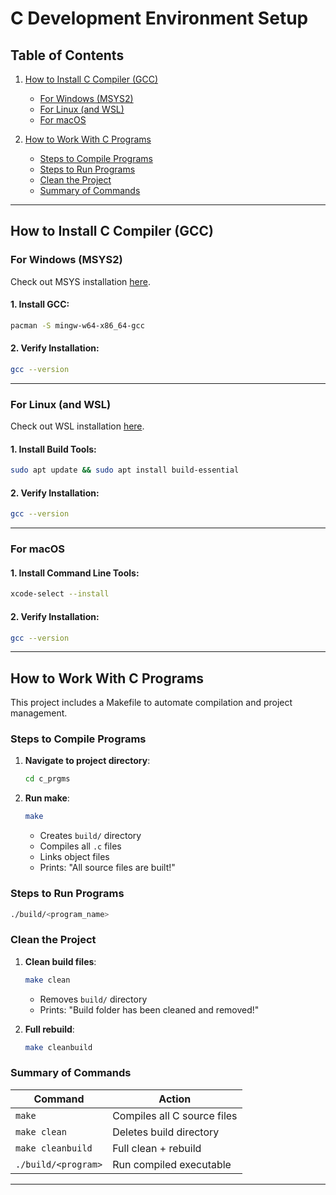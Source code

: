 # C Development Environment Setup

## Table of Contents

1. [How to Install C Compiler (GCC)](#how-to-install-c-compiler-gcc)

   * [For Windows (MSYS2)](#for-windows-msys2)
   * [For Linux (and WSL)](#for-linux-and-wsl)
   * [For macOS](#for-macos)

2. [How to Work With C Programs](#how-to-work-with-c-programs)

   * [Steps to Compile Programs](#steps-to-compile-programs)
   * [Steps to Run Programs](#steps-to-run-programs)
   * [Clean the Project](#clean-the-project)
   * [Summary of Commands](#summary-of-commands)

---

## How to Install C Compiler (GCC)

### For Windows (MSYS2)

Check out MSYS installation [here](INSTALL_MSYS.md).

#### 1. Install GCC:
```bash
pacman -S mingw-w64-x86_64-gcc
```

#### 2. Verify Installation:
```bash
gcc --version
```

---

### For Linux (and WSL)

Check out WSL installation [here](INSTALL_WSL.md).

#### 1. Install Build Tools:
```bash
sudo apt update && sudo apt install build-essential
```

#### 2. Verify Installation:
```bash
gcc --version
```

---

### For macOS

#### 1. Install Command Line Tools:
```bash
xcode-select --install
```

#### 2. Verify Installation:
```bash
gcc --version
```

---

## How to Work With C Programs

This project includes a Makefile to automate compilation and project management.

### Steps to Compile Programs

1. **Navigate to project directory**:
   ```bash
   cd c_prgms
   ```

2. **Run make**:
   ```bash
   make
   ```

   - Creates `build/` directory
   - Compiles all `.c` files
   - Links object files
   - Prints: "All source files are built!"

### Steps to Run Programs
```bash
./build/<program_name>
```

### Clean the Project
1. **Clean build files**:
   ```bash
   make clean
   ```

   - Removes `build/` directory
   - Prints: "Build folder has been cleaned and removed!"

2. **Full rebuild**:
   ```bash
   make cleanbuild
   ```

### Summary of Commands

| Command            | Action                                 |
|--------------------|----------------------------------------|
| `make`             | Compiles all C source files            |
| `make clean`       | Deletes build directory                |
| `make cleanbuild`  | Full clean + rebuild                   |
| `./build/<program>`| Run compiled executable                |

---
